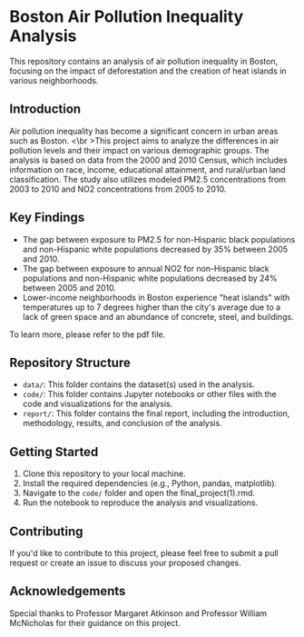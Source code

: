 # Boston Air Pollution Inequality Analysis

This repository contains an analysis of air pollution inequality in Boston, focusing on the impact of deforestation and the creation of heat islands in various neighborhoods.

## Introduction

Air pollution inequality has become a significant concern in urban areas such as Boston. 
<\br >This project aims to analyze the differences in air pollution levels and their impact on various demographic groups. The analysis is based on data from the 2000 and 2010 Census, which includes information on race, income, educational attainment, and rural/urban land classification. The study also utilizes modeled PM2.5 concentrations from 2003 to 2010 and NO2 concentrations from 2005 to 2010.

## Key Findings

- The gap between exposure to PM2.5 for non-Hispanic black populations and non-Hispanic white populations decreased by 35% between 2005 and 2010.
- The gap between exposure to annual NO2 for non-Hispanic black populations and non-Hispanic white populations decreased by 24% between 2005 and 2010.
- Lower-income neighborhoods in Boston experience "heat islands" with temperatures up to 7 degrees higher than the city's average due to a lack of green space and an abundance of concrete, steel, and buildings.

To learn more, please refer to the pdf file.

## Repository Structure

- `data/`: This folder contains the dataset(s) used in the analysis.
- `code/`: This folder contains Jupyter notebooks or other files with the code and visualizations for the analysis.
- `report/`: This folder contains the final report, including the introduction, methodology, results, and conclusion of the analysis.

## Getting Started

1. Clone this repository to your local machine.
2. Install the required dependencies (e.g., Python, pandas, matplotlib).
3. Navigate to the `code/` folder and open the final_project(1).rmd.
4. Run the notebook to reproduce the analysis and visualizations.

## Contributing

If you'd like to contribute to this project, please feel free to submit a pull request or create an issue to discuss your proposed changes.

## Acknowledgements

Special thanks to Professor Margaret Atkinson and Professor William McNicholas for their guidance on this project.
